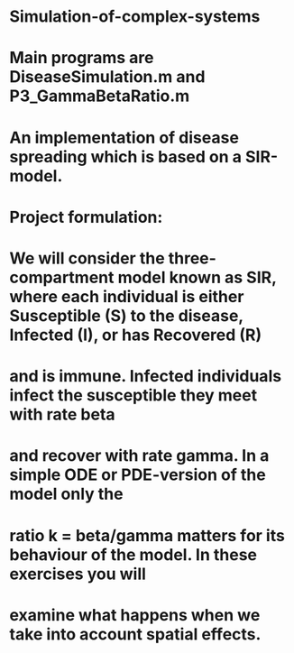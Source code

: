 # Simulation-of-complex-systems
# Main programs are DiseaseSimulation.m and P3_GammaBetaRatio.m

# An implementation of disease spreading which is based on a SIR-model. 

# Project formulation:
# We will consider the three-compartment model known as SIR, where each individual is either Susceptible (S) to the disease, Infected (I), or has Recovered (R)
# and is immune. Infected individuals infect the susceptible they meet with rate beta
# and recover with rate gamma. In a simple ODE or PDE-version of the model only the
# ratio k = beta/gamma matters for its behaviour of the model. In these exercises you will
# examine what happens when we take into account spatial effects.
